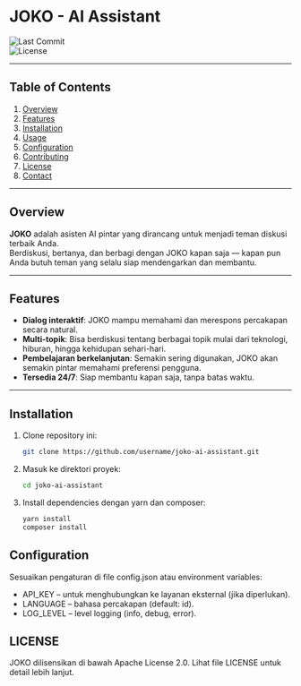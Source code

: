 # JOKO - AI Assistant

![Last Commit](https://img.shields.io/github/last-commit/zaidanahnaf/joko-ai?style=flat-square)  
![License](https://img.shields.io/github/license/zaidanahnaf/joko-ai?style=flat-square)  

---

## Table of Contents
1. [Overview](#overview)  
2. [Features](#features)  
3. [Installation](#installation)  
4. [Usage](#usage)  
5. [Configuration](#configuration)  
6. [Contributing](#contributing)  
7. [License](#license)  
8. [Contact](#contact)  

---

## Overview

**JOKO** adalah asisten AI pintar yang dirancang untuk menjadi teman diskusi terbaik Anda.  
Berdiskusi, bertanya, dan berbagi dengan JOKO kapan saja — kapan pun Anda butuh teman yang selalu siap mendengarkan dan membantu.

---

## Features

- **Dialog interaktif**: JOKO mampu memahami dan merespons percakapan secara natural.  
- **Multi-topik**: Bisa berdiskusi tentang berbagai topik mulai dari teknologi, hiburan, hingga kehidupan sehari-hari.  
- **Pembelajaran berkelanjutan**: Semakin sering digunakan, JOKO akan semakin pintar memahami preferensi pengguna.  
- **Tersedia 24/7**: Siap membantu kapan saja, tanpa batas waktu.  

---

## Installation

1. Clone repository ini:  
   ```bash
   git clone https://github.com/username/joko-ai-assistant.git
2. Masuk ke direktori proyek:
   ```bash
   cd joko-ai-assistant
3. Install dependencies dengan yarn dan composer:
   ```bash
   yarn install
   composer install

## Configuration
Sesuaikan pengaturan di file config.json atau environment variables:

- API_KEY – untuk menghubungkan ke layanan eksternal (jika diperlukan).
- LANGUAGE – bahasa percakapan (default: id).
- LOG_LEVEL – level logging (info, debug, error).

## LICENSE
JOKO dilisensikan di bawah Apache License 2.0.
Lihat file LICENSE untuk detail lebih lanjut.
